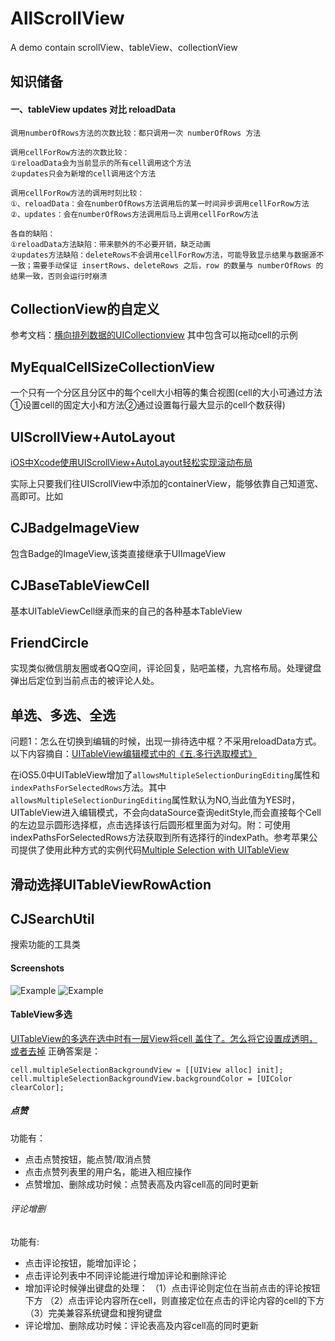 # AllScrollView
A demo contain scrollView、tableView、collectionView

## 知识储备
#### 一、tableView updates 对比 reloadData
	调用numberOfRows方法的次数比较：都只调用一次 numberOfRows 方法

	调用cellForRow方法的次数比较：
	①reloadData会为当前显示的所有cell调用这个方法
	②updates只会为新增的cell调用这个方法

	调用cellForRow方法的调用时刻比较：
	①、reloadData：会在numberOfRows方法调用后的某一时间异步调用cellForRow方法
	②、updates：会在numberOfRows方法调用后马上调用cellForRow方法

	各自的缺陷：
	①reloadData方法缺陷：带来额外的不必要开销，缺乏动画
	②updates方法缺陷：deleteRows不会调用cellForRow方法，可能导致显示结果与数据源不一致；需要手动保证 insertRows、deleteRows 之后，row 的数量与 numberOfRows 的结果一致，否则会运行时崩溃
	
## CollectionView的自定义
参考文档：[横向排列数据的UICollectionview](http://blog.csdn.net/shengpeng3344/article/details/51673707) 其中包含可以拖动cell的示例

## MyEqualCellSizeCollectionView
一个只有一个分区且分区中的每个cell大小相等的集合视图(cell的大小可通过方法①设置cell的固定大小和方法②通过设置每行最大显示的cell个数获得)


## UIScrollView+AutoLayout
[iOS中Xcode使用UIScrollView+AutoLayout轻松实现滚动布局](http://www.2cto.com/kf/201604/503132.html)

实际上只要我们往UIScrollView中添加的containerView，能够依靠自己知道宽、高即可。比如

## CJBadgeImageView
包含Badge的ImageView,该类直接继承于UIImageView

## CJBaseTableViewCell
基本UITableViewCell继承而来的自己的各种基本TableView

## FriendCircle
实现类似微信朋友圈或者QQ空间，评论回复，贴吧盖楼，九宫格布局。处理键盘弹出后定位到当前点击的被评论人处。

## 单选、多选、全选
问题1：怎么在切换到编辑的时候，出现一排待选中框？不采用reloadData方式。
以下内容摘自：[UITableView编辑模式中的《五.多行选取模式》](http://blog.sina.com.cn/s/blog_51a995b70101iwgx.html)

在iOS5.0中UITableView增加了`allowsMultipleSelectionDuringEditing`属性和`indexPathsForSelectedRows`方法。其中`allowsMultipleSelectionDuringEditing`属性默认为NO,当此值为YES时，UITableView进入编辑模式，不会向dataSource查询editStyle,而会直接每个Cell的左边显示圆形选择框，点击选择该行后圆形框里面为对勾。附：可使用indexPathsForSelectedRows方法获取到所有选择行的indexPath。参考苹果公司提供了使用此种方式的实例代码[Multiple Selection with UITableView](https://developer.apple.com/library/content/samplecode/TableMultiSelect/Introduction/Intro.html#//apple_ref/doc/uid/DTS40011189)

## 滑动选择UITableViewRowAction

## CJSearchUtil
搜索功能的工具类


#### Screenshots
![Example](./Screenshots/Demo.gif "Demo")
![Example](./Screenshots/Demo.png "Demo")

#### TableView多选
[UITableView的多选在选中时有一层View将cell 盖住了。怎么将它设置成透明，或者去掉](http://www.cocoachina.com/bbs/read.php?tid-249017.html)
正确答案是：

```
cell.multipleSelectionBackgroundView = [[UIView alloc] init];
cell.multipleSelectionBackgroundView.backgroundColor = [UIColor clearColor];
```

##### 点赞
功能有：

* 点击点赞按钮，能点赞/取消点赞
* 点击点赞列表里的用户名，能进入相应操作
* 点赞增加、删除成功时候：点赞表高及内容cell高的同时更新

###### 评论增删
功能有:

* 点击评论按钮，能增加评论；
* 点击评论列表中不同评论能进行增加评论和删除评论
* 增加评论时候弹出键盘的处理： 
（1）点击评论则定位在当前点击的评论按钮下方
（2）点击评论内容所在cell，则直接定位在点击的评论内容的cell的下方
（3）完美兼容系统键盘和搜狗键盘
* 评论增加、删除成功时候：评论表高及内容cell高的同时更新

